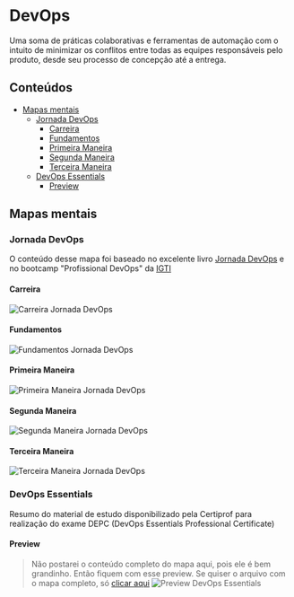 # DevOps

Uma soma de práticas colaborativas e ferramentas de automação com o intuito de minimizar os conflitos entre todas as equipes responsáveis pelo produto, desde seu processo de concepção até a entrega.

## Conteúdos

- [Mapas mentais](#mapas-mentais)
    - [Jornada DevOps](#jornada-devops)
        - [Carreira](#carreira)
        - [Fundamentos](#fundamentos)
        - [Primeira Maneira](#primeira-maneira)
        - [Segunda Maneira](#segunda-maneira)
        - [Terceira Maneira](#terceira-maneira)
    - [DevOps Essentials](#devops-essentials)
        - [Preview](#preview)

## Mapas mentais

### Jornada DevOps

O conteúdo desse mapa foi baseado no excelente livro [Jornada DevOps](https://books.google.com.br/books/about/Jornada_DevOps_2a_edi%C3%A7%C3%A3o.html?id=gJTaDwAAQBAJ) e no bootcamp "Profissional DevOps" da [IGTI](https://www.igti.com.br/)

#### Carreira
![Carreira Jornada DevOps](https://github.com/adiffpirate/estudos/blob/master/DevOps/jornada-devops/node-carreira.png?raw=true)

#### Fundamentos
![Fundamentos Jornada DevOps](https://github.com/adiffpirate/estudos/blob/master/DevOps/jornada-devops/node-fundamentos.png?raw=true)

#### Primeira Maneira
![Primeira Maneira Jornada DevOps](https://github.com/adiffpirate/estudos/blob/master/DevOps/jornada-devops/node-1maneira.png?raw=true)

#### Segunda Maneira
![Segunda Maneira Jornada DevOps](https://github.com/adiffpirate/estudos/blob/master/DevOps/jornada-devops/node-2maneira.png?raw=true)

#### Terceira Maneira
![Terceira Maneira Jornada DevOps](https://github.com/adiffpirate/estudos/blob/master/DevOps/jornada-devops/node-3maneira.png?raw=true)

### DevOps Essentials

Resumo do material de estudo disponibilizado pela Certiprof para realização do exame DEPC (DevOps Essentials Professional Certificate)

#### Preview
> Não postarei o conteúdo completo do mapa aqui, pois ele é bem grandinho. Então fiquem com esse preview.
> Se quiser o arquivo com o mapa completo, só [clicar aqui](https://github.com/adiffpirate/estudos/blob/master/DevOps/devops-essentials/devops-essentials.mm?raw=true)
![Preview DevOps Essentials](https://github.com/adiffpirate/estudos/blob/master/DevOps/devops-essentials/devops-essentials%20preview.png?raw=true)
